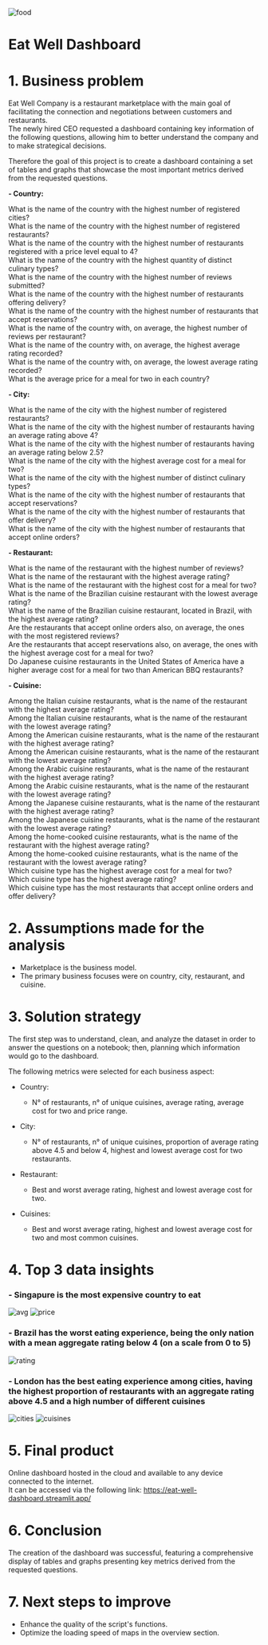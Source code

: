 
![food](https://github.com/Eduardo-95-DS/Eat-Well-Dashboard/assets/95311171/6bec3243-e0d3-40ae-8a2a-f4a0f2f48610)

# **Eat Well Dashboard**

# **1. Business problem**

Eat Well Company is a restaurant marketplace with the main goal of facilitating the connection and negotiations between customers and restaurants.   
The newly hired CEO requested a dashboard containing key information of the following questions, allowing him to better understand the company and to make strategical decisions.  

Therefore the goal of this project is to create a dashboard containing a set of tables and graphs that showcase the most important metrics derived from the requested questions.    

**- Country:**

What is the name of the country with the highest number of registered cities?     
What is the name of the country with the highest number of registered restaurants?     
What is the name of the country with the highest number of restaurants registered with a price level equal to 4?     
What is the name of the country with the highest quantity of distinct culinary types?      
What is the name of the country with the highest number of reviews submitted?    
What is the name of the country with the highest number of restaurants offering delivery?    
What is the name of the country with the highest number of restaurants that accept reservations?      
What is the name of the country with, on average, the highest number of reviews per restaurant?     
What is the name of the country with, on average, the highest average rating recorded?     
What is the name of the country with, on average, the lowest average rating recorded?     
What is the average price for a meal for two in each country?    

**- City:**

What is the name of the city with the highest number of registered restaurants?    
What is the name of the city with the highest number of restaurants having an average rating above 4?    
What is the name of the city with the highest number of restaurants having an average rating below 2.5?    
What is the name of the city with the highest average cost for a meal for two?    
What is the name of the city with the highest number of distinct culinary types?     
What is the name of the city with the highest number of restaurants that accept reservations?         
What is the name of the city with the highest number of restaurants that offer delivery?        
What is the name of the city with the highest number of restaurants that accept online orders?            

**- Restaurant:**

What is the name of the restaurant with the highest number of reviews?    
What is the name of the restaurant with the highest average rating?     
What is the name of the restaurant with the highest cost for a meal for two?     
What is the name of the Brazilian cuisine restaurant with the lowest average rating?     
What is the name of the Brazilian cuisine restaurant, located in Brazil, with the highest average rating?     
Are the restaurants that accept online orders also, on average, the ones with the most registered reviews?     
Are the restaurants that accept reservations also, on average, the ones with the highest average cost for a meal for two?      
Do Japanese cuisine restaurants in the United States of America have a higher average cost for a meal for two than American BBQ restaurants?      

**- Cuisine:**

Among the Italian cuisine restaurants, what is the name of the restaurant with the highest average rating?           
Among the Italian cuisine restaurants, what is the name of the restaurant with the lowest average rating?           
Among the American cuisine restaurants, what is the name of the restaurant with the highest average rating?       
Among the American cuisine restaurants, what is the name of the restaurant with the lowest average rating?           
Among the Arabic cuisine restaurants, what is the name of the restaurant with the highest average rating?           
Among the Arabic cuisine restaurants, what is the name of the restaurant with the lowest average rating?         
Among the Japanese cuisine restaurants, what is the name of the restaurant with the highest average rating?        
Among the Japanese cuisine restaurants, what is the name of the restaurant with the lowest average rating?         
Among the home-cooked cuisine restaurants, what is the name of the restaurant with the highest average rating?   
Among the home-cooked cuisine restaurants, what is the name of the restaurant with the lowest average rating?    
Which cuisine type has the highest average cost for a meal for two?    
Which cuisine type has the highest average rating?    
Which cuisine type has the most restaurants that accept online orders and offer delivery?    

# **2. Assumptions made for the analysis** 

- Marketplace is the business model.    
- The primary business focuses were on country, city, restaurant, and cuisine.

# **3. Solution strategy**

The first step was to understand, clean, and analyze the dataset in order to answer the questions on a notebook; then, planning which information would go to the dashboard.     

The following metrics were selected for each business aspect:   
- Country:
  - N° of restaurants, n° of unique cuisines, average rating, average cost for two and price range.

- City:
  - N° of restaurants, n° of unique cuisines, proportion of average rating above 4.5 and below 4, highest and lowest average cost for two restaurants.
    
 - Restaurant:
   - Best and worst average rating, highest and lowest average cost for two.    

- Cuisines:
  - Best and worst average rating, highest and lowest average cost for two and most common cuisines.     

# **4. Top 3 data insights**

### **- Singapure is the most expensive country to eat** 
![avg](https://github.com/Eduardo-95-DS/Eat-Well-Dashboard/assets/95311171/244b827c-49b6-4ea0-a8db-5ac0f08ae8a5)
![price](https://github.com/Eduardo-95-DS/Eat-Well-Dashboard/assets/95311171/33107445-d432-4659-b418-64d054aae03a)

### **- Brazil has the worst eating experience, being the only nation with a mean aggregate rating below 4 (on a scale from 0 to 5)**     
![rating](https://github.com/Eduardo-95-DS/Eat-Well-Dashboard/assets/95311171/aae4c269-5058-43ac-b033-0c0eedad667e)

### **- London has the best eating experience among cities, having the highest proportion of restaurants with an aggregate rating above 4.5 and a high number of different cuisines**     
![cities](https://github.com/Eduardo-95-DS/Eat-Well-Dashboard/assets/95311171/2fd3db55-f176-4765-9856-81a3dbd182ce)
![cuisines](https://github.com/Eduardo-95-DS/Eat-Well-Dashboard/assets/95311171/dce93c51-40bf-4143-8e28-a10312998959)


# **5. Final product**
 
Online dashboard hosted in the cloud and available to any device connected to the internet.     
It can be accessed via the following link: https://eat-well-dashboard.streamlit.app/

# **6. Conclusion**

The creation of the dashboard was successful, featuring a comprehensive display of tables and graphs presenting key metrics derived from the requested questions.

# **7. Next steps to improve**

- Enhance the quality of the script's functions.
- Optimize the loading speed of maps in the overview section.










